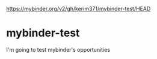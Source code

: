 https://mybinder.org/v2/gh/kerim371/mybinder-test/HEAD
# mybinder-test
 I'm going to test mybinder's opportunities
